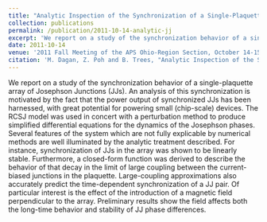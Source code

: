 ```yaml
---
title: "Analytic Inspection of the Synchronization of a Single-Plaquette Josephson Junction Array"
collection: publications
permalink: /publication/2011-10-14-analytic-jj
excerpt: 'We report on a study of the synchronization behavior of a single-plaquette array of Josephson Junctions (JJs).'
date: 2011-10-14
venue: '2011 Fall Meeting of the APS Ohio-Region Section, October 14-15, 2011, Abstract ID CA.020'
citation: 'M. Dagan, Z. Poh and B. Trees, "Analytic Inspection of the Synchronization of a Single-Plaquette Josephson Junction Array," APS Ohio Sections Fall Meeting Abstracts (2011), CA.020, http://adsabs.harvard.edu/abs/2011APS..OSF.CA020D'
---
```


We report on a study of the synchronization behavior of a single-plaquette array of Josephson Junctions (JJs).
An analysis of this synchronization is motivated by the fact that the power output of synchronized JJs has been harnessed, with great potential for powering small (chip-scale) devices.
The RCSJ model was used in concert with a perturbation method to produce simplified differential equations for the dynamics of the Josephson phases.
Several features of the system which are not fully explicable by numerical methods are well illuminated by the analytic treatment described.
For instance, synchronization of JJs in the array was shown to be linearly stable.
Furthermore, a closed-form function was derived to describe the behavior of that decay in the limit of large coupling between the current-biased junctions in the plaquette.
Large-coupling approximations also accurately predict the time-dependent synchronization of a JJ pair.
Of particular interest is the effect of the introduction of a magnetic field perpendicular to the array.
Preliminary results show the field affects both the long-time behavior and stability of JJ phase differences.
